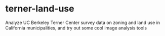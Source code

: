 # terner-land-use
Analyze UC Berkeley Terner Center survey data on zoning and land use in California municipalities, and try out some cool image analysis tools
